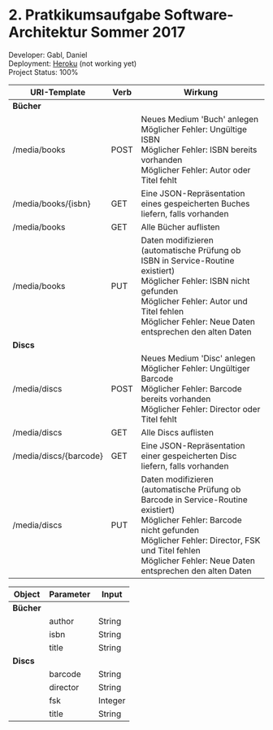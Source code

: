 # 2. Pratkikumsaufgabe Software-Architektur Sommer 2017

Developer: Gabl, Daniel<br />
Deployment: [Heroku](https://innovative-teamname.herokuapp.com/) (not working yet)<br />
Project Status: 100%<br />


URI-Template|Verb|Wirkung
 -|-|-
**Bücher**| | 
/media/books|POST|Neues Medium 'Buch' anlegen<br />Möglicher Fehler: Ungültige ISBN<br />Möglicher Fehler: ISBN bereits vorhanden<br />Möglicher Fehler: Autor oder Titel fehlt
/media/books/{isbn}|GET|Eine JSON-Repräsentation eines gespeicherten Buches liefern, falls vorhanden
/media/books|GET|Alle Bücher auflisten
/media/books|PUT|Daten modifizieren (automatische Prüfung ob ISBN in Service-Routine existiert)<br />Möglicher Fehler: ISBN nicht gefunden<br />Möglicher Fehler: Autor und Titel fehlen<br />Möglicher Fehler: Neue Daten entsprechen den alten Daten
**Discs**| |
/media/discs|POST|Neues Medium 'Disc' anlegen<br />Möglicher Fehler: Ungültiger Barcode<br />Möglicher Fehler: Barcode bereits vorhanden<br />Möglicher Fehler: Director oder Titel fehlt
/media/discs|GET|Alle Discs auflisten
/media/discs/{barcode}|GET|Eine JSON-Repräsentation einer gespeicherten Disc liefern, falls vorhanden
/media/discs|PUT|Daten modifizieren (automatische Prüfung ob Barcode in Service-Routine existiert)<br />Möglicher Fehler: Barcode nicht gefunden<br />Möglicher Fehler: Director, FSK und Titel fehlen<br />Möglicher Fehler: Neue Daten entsprechen den alten Daten


Object|Parameter|Input
 -|-|-
**Bücher**| | 
 &nbsp;|author|String
 &nbsp;|isbn|String
 &nbsp;|title|String
**Discs**| |
 &nbsp;|barcode|String
 &nbsp;|director|String
 &nbsp;|fsk|Integer
 &nbsp;|title|String
